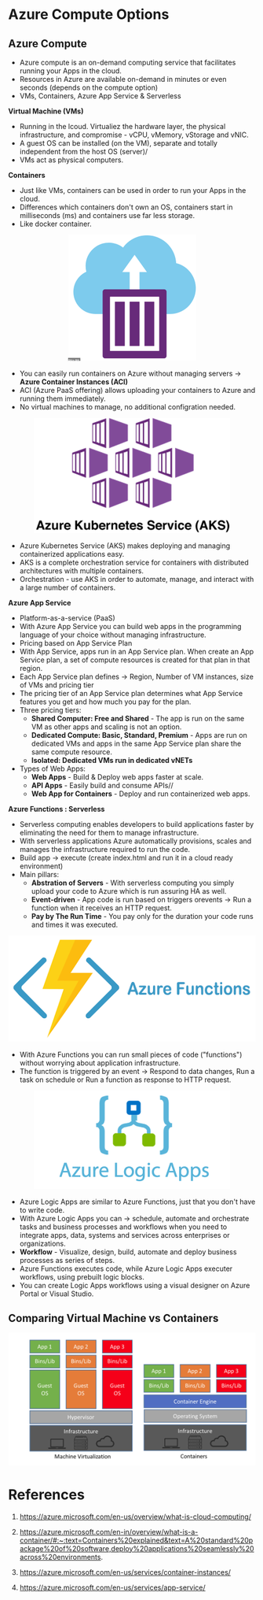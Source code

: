 # Azure Compute Options


## Azure Compute

* Azure compute is an on-demand computing service that facilitates running your Apps in the cloud.
* Resources in Azure are available on-demand in minutes or even seconds (depends on the compute option)
* VMs, Containers, Azure App Service & Serverless

**Virtual Machine (VMs)**

* Running in the lcoud. Virtualiez the hardware layer, the physical infrastructure, and compromise - vCPU, vMemory, vStorage and vNIC.
* A guest OS can be installed (on the VM), separate and totally independent from the host OS (server)/
* VMs act as physical computers.

**Containers**

* Just like VMs, containers can be used in order to run your Apps in the cloud.
* Differences which containers don't own an OS, containers start in milliseconds (ms) and containers use far less storage.
* Like docker container.

<p align="center">
<img src="https://github.com/H0j3n/Azure-AZ-900-Notes/blob/master/img/aci.png" alt="My Images"></p>

* You can easily run containers on Azure without managing servers -> **Azure Container Instances (ACI)**
* ACI (Azure PaaS offering) allows uploading your containers to Azure and running them immediately.
* No virtual machines to manage, no additional configration needed.

<p align="center">
<img src="https://github.com/H0j3n/Azure-AZ-900-Notes/blob/master/img/aks.png" alt="My Images"></p>


* Azure Kubernetes Service (AKS) makes deploying and managing containerized applications easy.
* AKS is a complete orchestration service for containers with distributed architectures with multiple containers.
* Orchestration - use AKS in order to automate, manage, and interact with a large number of containers.

**Azure App Service**

* Platform-as-a-service (PaaS)
* With Azure App Service you can build web apps in the programming language of your choice without managing infrastructure.
* Pricing based on App Service Plan
* With App Service, apps run in an App Service plan. When create an App Service plan, a set of compute resources is created for that plan in that region.
* Each App Service plan defines -> Region, Number of VM instances, size of VMs and pricing tier
* The pricing tier of an App Service plan determines what App Service features you get and how much you pay for the plan.
* Three pricing tiers:
    - **Shared Computer: Free and Shared** - The app is run on the same VM as other apps and scaling is not an option.
    - **Dedicated Compute: Basic, Standard, Premium** - Apps are run on dedicated VMs and apps in the same App Service plan share the same compute resource.
    - **Isolated: Dedicated VMs run in dedicated vNETs**
* Types of Web Apps:
    - **Web Apps** - Build & Deploy web apps faster at scale.
    - **API Apps** - Easily build and consume APIs//
    - **Web App for Containers** - Deploy and run containerized web apps.
    
**Azure Functions : Serverless**

* Serverless computing enables developers to build applications faster by eliminating the need for them to manage infrastructure.
* With serverless applications Azure automatically provisions, scales and manages the infrastructure required to run the code.
* Build app -> execute (create index.html and run it in a cloud ready environment)
* Main pillars:
    - **Abstration of Servers** - With serverless computing you simply upload your code to Azure which is run assuring HA as well.
    - **Event-driven** - App code is run based on triggers orevents -> Run a function when it receives an HTTP request.
    - **Pay by The Run Time** - You pay only for the duration your code runs and times it was executed.

<p align="center">
<img src="https://github.com/H0j3n/Azure-AZ-900-Notes/blob/master/img/azfunction.gif" alt="My Images"></p>

* With Azure Functions you can run small pieces of code ("functions") without worrying about application infrastructure.
* The function is triggered by an event -> Respond to data changes, Run a task on schedule or Run a function as response to HTTP request.

<p align="center">
<img src="https://github.com/H0j3n/Azure-AZ-900-Notes/blob/master/img/azurelogicapp.png" alt="My Images"></p>

* Azure Logic Apps are similar to Azure Functions, just that you don't have to write code.
* With Azure Logic Apps you can -> schedule, automate and orchestrate tasks and business processes and workflows when you need to integrate apps, data, systems and services across enterprises or organizations.
* **Workflow** - Visualize, design, build, automate and deploy business processes as series of steps.
* Azure Functions executes code, while Azure Logic Apps executer workflows, using prebuilt logic blocks.
* You can create Logic Apps workflows using a visual designer on Azure Portal or Visual Studio.




## Comparing Virtual Machine vs Containers

<p align="center">
<img src="https://github.com/H0j3n/Azure-AZ-900-Notes/blob/master/img/vmcontainer.png" alt="My Images"></p>

# References

1. https://azure.microsoft.com/en-us/overview/what-is-cloud-computing/

2. https://azure.microsoft.com/en-in/overview/what-is-a-container/#:~:text=Containers%20explained&text=A%20standard%20package%20of%20software,deploy%20applications%20seamlessly%20across%20environments.

3. https://azure.microsoft.com/en-us/services/container-instances/

4. https://azure.microsoft.com/en-us/services/app-service/